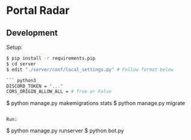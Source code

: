 # Portal Radar


## Development

Setup:

```bash
$ pip install -r requirements.pip
$ cd server
$ edit "./server/conf/local_settings.py" # Follow format below

``` python3
DISCORD_TOKEN = "..."
CORS_ORIGIN_ALLOW_ALL = # True or False
```

$ python manage.py makemigrations stats
$ python manage.py migrate
```

Run:
```
$ python manage.py runserver
$ python bot.py
```
